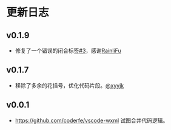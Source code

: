 # 更新日志

## v0.1.9

- 修复了一个错误的闭合标签[#3](https://github.com/coderfe/vscode-wxml/issues/3#issuecomment-272105137)，感谢[RainliFu](https://github.com/RainliFu)

## v0.1.7

- 移除了多余的花括号，优化代码片段。[@xyyjk](https://github.com/xyyjk)

## v0.0.1

- https://github.com/coderfe/vscode-wxml 试图合并代码逻辑。
